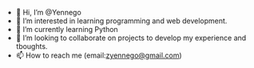 - 👋 Hi, I’m @Yennego
- 👀 I’m interested in learning programming and web development. 
- 🌱 I’m currently learning Python 
- 💞️ I’m looking to collaborate on projects to develop my experience and tboughts.
- 📫 How to reach me (email:zyennego@gmail.com)

<!---
Yennego/Yennego is a ✨ special ✨ repository because its `README.md` (this file) appears on your GitHub profile.
You can click the Preview link to take a look at your changes.
--->
